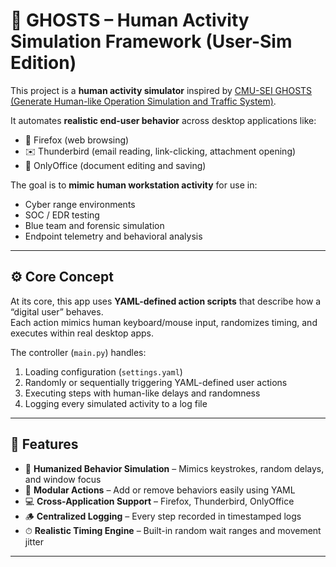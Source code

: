 # 👻 GHOSTS – Human Activity Simulation Framework (User-Sim Edition)

This project is a **human activity simulator** inspired by [CMU-SEI GHOSTS (Generate Human-like Operation Simulation and Traffic System)](https://github.com/cmu-sei/GHOSTS).

It automates **realistic end-user behavior** across desktop applications like:
- 🦊 Firefox (web browsing)
- ✉️ Thunderbird (email reading, link-clicking, attachment opening)
- 📝 OnlyOffice (document editing and saving)

The goal is to **mimic human workstation activity** for use in:
- Cyber range environments
- SOC / EDR testing
- Blue team and forensic simulation
- Endpoint telemetry and behavioral analysis

---

## ⚙️ Core Concept

At its core, this app uses **YAML-defined action scripts** that describe how a “digital user” behaves.  
Each action mimics human keyboard/mouse input, randomizes timing, and executes within real desktop apps.

The controller (`main.py`) handles:
1. Loading configuration (`settings.yaml`)
2. Randomly or sequentially triggering YAML-defined user actions
3. Executing steps with human-like delays and randomness
4. Logging every simulated activity to a log file

---

## 🧩 Features

- 🧍 **Humanized Behavior Simulation** – Mimics keystrokes, random delays, and window focus  
- 🔁 **Modular Actions** – Add or remove behaviors easily using YAML  
- 💻 **Cross-Application Support** – Firefox, Thunderbird, OnlyOffice  
- 🪵 **Centralized Logging** – Every step recorded in timestamped logs  
- ⏱ **Realistic Timing Engine** – Built-in random wait ranges and movement jitter  

---
